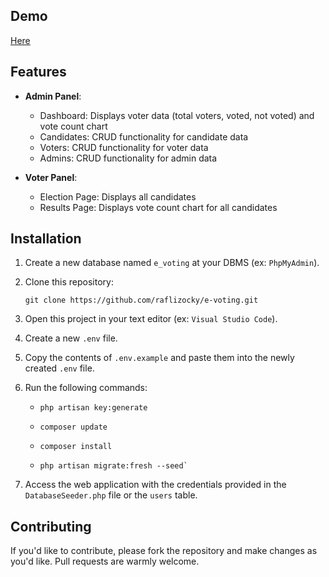 ## Demo

<a href="https://github.com/raflizocky/e-voting/blob/main/demo-img/Demo.md">Here</a>

## Features

-   **Admin Panel**:

    -   Dashboard: Displays voter data (total voters, voted, not voted) and vote count chart
    -   Candidates: CRUD functionality for candidate data
    -   Voters: CRUD functionality for voter data
    -   Admins: CRUD functionality for admin data

-   **Voter Panel**:
    -   Election Page: Displays all candidates
    -   Results Page: Displays vote count chart for all candidates

## Installation

1. Create a new database named `e_voting` at your DBMS (ex: `PhpMyAdmin`).
2. Clone this repository:
    ```shell
    git clone https://github.com/raflizocky/e-voting.git

    ```
3. Open this project in your text editor (ex: `Visual Studio Code`).

4. Create a new `.env` file.

5. Copy the contents of `.env.example` and paste them into the newly created `.env` file.

6. Run the following commands:
    - ```shell
      php artisan key:generate
      ```
    - ```shell
      composer update
      ```
    - ```shell
      composer install
      ```
    - ```shell
      php artisan migrate:fresh --seed`

      ```
7. Access the web application with the credentials provided in the `DatabaseSeeder.php` file or the `users` table.

## Contributing

If you'd like to contribute, please fork the repository and make changes as you'd like. Pull requests are warmly welcome.
